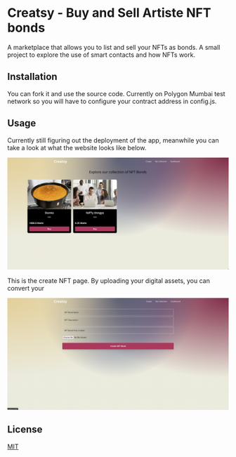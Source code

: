 # Creatsy - Buy and Sell Artiste NFT bonds

A marketplace that allows you to list and sell your NFTs as bonds. A small project to explore the use of smart contacts and how NFTs work.

## Installation

You can fork it and use the source code. Currently on Polygon Mumbai test network so you will have to configure your contract address in config.js.

## Usage

Currently still figuring out the deployment of the app, meanwhile you can take a look at what the website looks like below.

![Main page screenshot](https://github.com/giovannilow/Creatsy/blob/main/images/Main-Page.png)

This is the create NFT page. By uploading your digital assets, you can convert your 

![Create NFT screenshot](https://github.com/giovannilow/Creatsy/blob/main/images/Create-NFT.png)

## License

[MIT](https://choosealicense.com/licenses/mit/)
